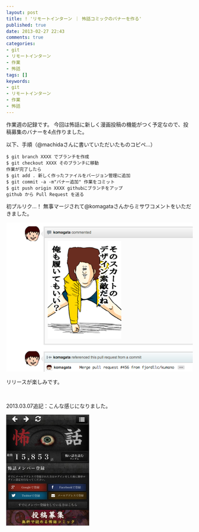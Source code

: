 ```yaml
---
layout: post
title: ! 'リモートインターン ｜ 怖話コミックのバナーを作る'
published: true
date: 2013-02-27 22:43
comments: true
categories:
- git
- リモートインターン
- 作業
- 怖話
tags: []
keywords:
- git
- リモートインターン
- 作業
- 怖話
---
```

作業週の記録です。
今回は怖話に新しく漫画投稿の機能がつく予定なので、投稿募集のバナーを4点作りました。

以下、手順（@machidaさんに書いていただいたものコピペ…）

```
$ git branch XXXX でブランチを作成
$ git checkout XXXX そのブランチに移動
作業が完了したら
$ git add . 新しく作ったファイルをバージョン管理に追加
$ git commit -a -m"バナー追加" 作業をコミット
$ git push origin XXXX githubにブランチをアップ
github から Pull Request を送る
```

初プルリク…！
無事マージされて@komagataさんからミサワコメントをいただきました。


<a href="/images/2013/02/skitch.png"><img class="alignnone size-medium" alt="ミサワ" src="/images/2013/02/skitch.png" /></a>

リリースが楽しみです。

&nbsp;

2013.03.07追記：こんな感じになりました。

<a href="/images/2013/02/IMG_1808.jpg"><img class="alignnone size-medium wp-image-538" alt="IMG_1808" src="/images/2013/02/IMG_1808-224x300.jpg" width="224" height="300" /></a>